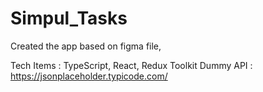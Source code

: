 
  # Simpul_Tasks

 Created the app based on figma file,

Tech Items : TypeScript, React, Redux Toolkit
Dummy API : https://jsonplaceholder.typicode.com/
  
